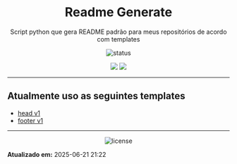 <!--
template_name=head
template_version=v1
-->

<h1 align="center">Readme Generate</h1>

<p align="center">
  Script python que gera README padrão para meus repositórios de acordo com templates<br>
</p>

<p align="center">
  <img src="https://img.shields.io/badge/status-Em desenvolvimento-blue.svg" alt="status">
</p>

<p align="center">
<img src="https://img.shields.io/badge/topics:-grey"> 
<img src="https://img.shields.io/badge/python-lightgrey">
</p>

<hr>



## Atualmente uso as seguintes templates
 - [head v1](../templates/head-v1.md)
 - [footer v1](../templates/footer-v1.md)
<!--
template_name=footer
template_version=v1
-->

---
<p align="center">
   <img src="https://img.shields.io/badge/licença-GPL%203-blue.svg" alt="license">
</p>

**Atualizado em:** 2025-06-21 21:22